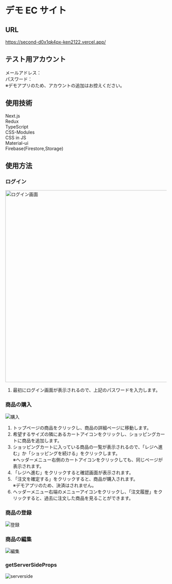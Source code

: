 # デモ EC サイト

## URL

https://second-d0x1qk4px-ken2122.vercel.app/

## テスト用アカウント

メールアドレス：  
パスワード：  
※デモアプリのため、アカウントの追加はお控えください。

## 使用技術

Next.js  
Redux  
TypeScript  
CSS-Modules  
CSS in JS  
Material-ui  
Firebase(Firestore,Storage)

## 使用方法

### ログイン

<img width="600" alt="ログイン画面" src="https://user-images.githubusercontent.com/78861708/119226435-0a4e3580-bb44-11eb-985c-7892f62c60eb.png">

1. 最初にログイン画面が表示されるので、上記のパスワードを入力します。

### 商品の購入

![購入](https://user-images.githubusercontent.com/78861708/119249556-5e085f80-bbd4-11eb-9912-98497e91e4a1.gif)

1. トップページの商品をクリックし、商品の詳細ページに移動します。
1. 希望するサイズの隣にあるカートアイコンをクリックし、ショッピングカートに商品を追加します。
1. ショッピングカートに入っている商品の一覧が表示されるので、「レジへ進む」か「ショッピングを続ける」をクリックします。  
   ※ヘッダーメニュー右側のカートアイコンをクリックしても、同じページが表示されます。
1. 「レジへ進む」をクリックすると確認画面が表示されます。
1. 「注文を確定する」をクリックすると、商品が購入されます。  
   ※デモアプリのため、決済はされません。
1. ヘッダーメニュー右端のメニューアイコンをクリックし、「注文履歴」をクリックすると、過去に注文した商品を見ることができます。

### 商品の登録

![登録](https://user-images.githubusercontent.com/78861708/119252277-4a65f480-bbe6-11eb-90d1-0fa44c130af4.gif)

### 商品の編集

![編集](https://user-images.githubusercontent.com/78861708/119259819-01746700-bc0b-11eb-9c42-db95c67f5f48.gif)

### getServerSideProps

![serverside](https://user-images.githubusercontent.com/78861708/119260951-130c3d80-bc10-11eb-873c-4494c7e3cf32.gif)
